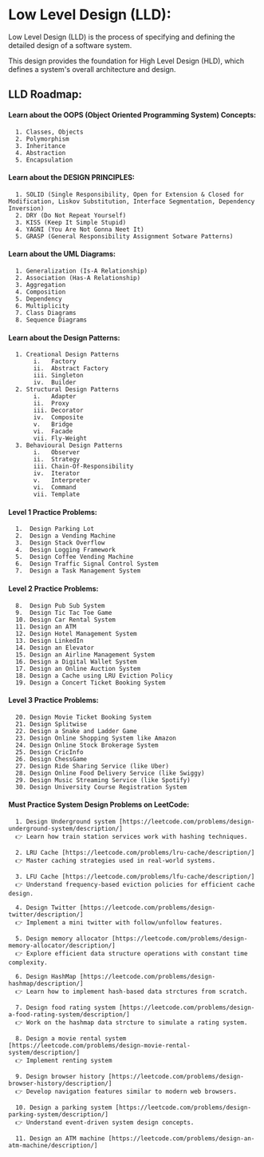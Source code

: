 # Low Level Design (LLD):
Low Level Design (LLD) is the process of specifying and defining the detailed design of a software system.

This design provides the foundation for High Level Design (HLD), which defines a system's overall architecture and design.

## LLD Roadmap:
#### Learn about the OOPS (Object Oriented Programming System) Concepts:
      1. Classes, Objects
      2. Polymorphism
      3. Inheritance
      4. Abstraction
      5. Encapsulation
#### Learn about the DESIGN PRINCIPLES:
      1. SOLID (Single Responsibility, Open for Extension & Closed for Modification, Liskov Substitution, Interface Segmentation, Dependency Inversion)
      2. DRY (Do Not Repeat Yourself)
      3. KISS (Keep It Simple Stupid)
      4. YAGNI (You Are Not Gonna Neet It)
      5. GRASP (General Responsibility Assignment Sotware Patterns)
#### Learn about the UML Diagrams:
      1. Generalization (Is-A Relationship)
      2. Association (Has-A Relationship)
      3. Aggregation
      4. Composition
      5. Dependency
      6. Multiplicity
      7. Class Diagrams
      8. Sequence Diagrams
#### Learn about the Design Patterns:
      1. Creational Design Patterns
           i.   Factory
           ii.  Abstract Factory
           iii. Singleton
           iv.  Builder
      2. Structural Design Patterns
           i.   Adapter
           ii.  Proxy
           iii. Decorator
           iv.  Composite
           v.   Bridge
           vi.  Facade
           vii. Fly-Weight
      3. Behavioural Design Patterns
           i.   Observer
           ii.  Strategy
           iii. Chain-Of-Responsibility
           iv.  Iterator
           v.   Interpreter
           vi.  Command
           vii. Template

#### Level 1 Practice Problems:
      1.  Design Parking Lot
      2.  Design a Vending Machine
      3.  Design Stack Overflow
      4.  Design Logging Framework
      5.  Design Coffee Vending Machine
      6.  Design Traffic Signal Control System
      7.  Design a Task Management System

#### Level 2 Practice Problems:
      8.  Design Pub Sub System
      9.  Design Tic Tac Toe Game
      10. Design Car Rental System
      11. Design an ATM
      12. Design Hotel Management System
      13. Design LinkedIn
      14. Design an Elevator
      15. Design an Airline Management System
      16. Design a Digital Wallet System
      17. Design an Online Auction System
      18. Design a Cache using LRU Eviction Policy
      19. Design a Concert Ticket Booking System

#### Level 3 Practice Problems:
      20. Design Movie Ticket Booking System
      21. Design Splitwise
      22. Design a Snake and Ladder Game
      23. Design Online Shopping System like Amazon
      24. Design Online Stock Brokerage System
      25. Design CricInfo
      26. Design ChessGame
      27. Design Ride Sharing Service (like Uber)
      28. Design Online Food Delivery Service (like Swiggy)
      29. Design Music Streaming Service (like Spotify)
      30. Design University Course Registration System

#### Must Practice System Design Problems on LeetCode:
      1. Design Underground system [https://leetcode.com/problems/design-underground-system/description/]
      👉 Learn how train station services work with hashing techniques.
      
      2. LRU Cache [https://leetcode.com/problems/lru-cache/description/]
      👉 Master caching strategies used in real-world systems.
      
      3. LFU Cache [https://leetcode.com/problems/lfu-cache/description/]
      👉 Understand frequency-based eviction policies for efficient cache design.
      
      4. Design Twitter [https://leetcode.com/problems/design-twitter/description/]
      👉 Implement a mini twitter with follow/unfollow features.
      
      5. Design memory allocator [https://leetcode.com/problems/design-memory-allocator/description/]
      👉 Explore efficient data structure operations with constant time complexity.
      
      6. Design HashMap [https://leetcode.com/problems/design-hashmap/description/]
      👉 Learn how to implement hash-based data strctures from scratch.
      
      7. Design food rating system [https://leetcode.com/problems/design-a-food-rating-system/description/] 
      👉 Work on the hashmap data strcture to simulate a rating system.
      
      8. Design a movie rental system [https://leetcode.com/problems/design-movie-rental-system/description/]
      👉 Implement renting system
      
      9. Design browser history [https://leetcode.com/problems/design-browser-history/description/]
      👉 Develop navigation features similar to modern web browsers.
      
      10. Design a parking system [https://leetcode.com/problems/design-parking-system/description/]
      👉 Understand event-driven system design concepts.

      11. Design an ATM machine [https://leetcode.com/problems/design-an-atm-machine/description/]
